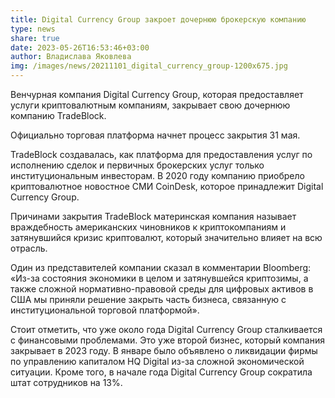 ```yaml
---
title: Digital Currency Group закроет дочернюю брокерскую компанию
type: news
share: true
date: 2023-05-26T16:53:46+03:00
author: Владислава Яковлева
img: /images/news/20211101_digital_currency_group-1200x675.jpg
---
```

Венчурная компания Digital Currency Group, которая предоставляет услуги криптовалютным компаниям, закрывает свою дочернюю компанию TradeBlock.

Официально торговая платформа начнет процесс закрытия 31 мая.

TradeBlock создавалась, как платформа для предоставления услуг по исполнению сделок и первичных брокерских услуг только институциональным инвесторам. В 2020 году компанию приобрело криптовалютное новостное СМИ CoinDesk, которое принадлежит Digital Currency Group.

Причинами закрытия TradeBlock материнская компания называет враждебность американских чиновников к криптокомпаниям и затянувшийся кризис криптовалют, который значительно влияет на всю отрасль.

Один из представителей компании сказал в комментарии Bloomberg: «Из-за состояния экономики в целом и затянувшейся криптозимы, а также сложной нормативно-правовой среды для цифровых активов в США мы приняли решение закрыть часть бизнеса, связанную с институциональной торговой платформой».

Стоит отметить, что уже около года Digital Currency Group сталкивается с финансовыми проблемами. Это уже второй бизнес, который компания закрывает в 2023 году. В январе было объявлено о ликвидации фирмы по управлению капиталом HQ Digital из-за сложной экономической ситуации. Кроме того, в начале года Digital Currency Group сократила штат сотрудников на 13%.
